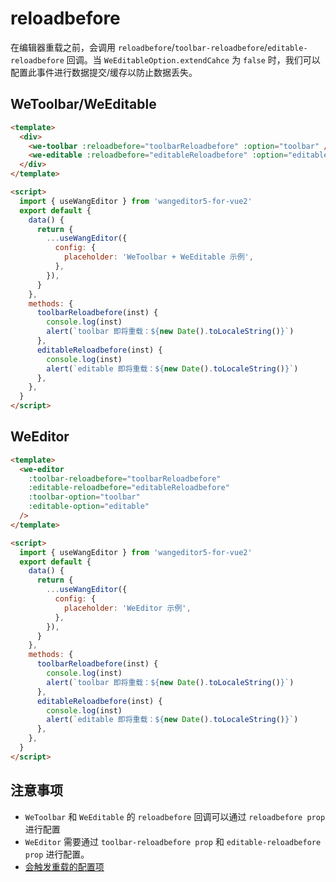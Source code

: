 # reloadbefore

在编辑器重载之前，会调用 `reloadbefore`/`toolbar-reloadbefore`/`editable-reloadbefore` 回调。当 `WeEditableOption.extendCahce` 为 `false` 时，我们可以配置此事件进行数据提交/缓存以防止数据丢失。

## WeToolbar/WeEditable

```html
<template>
  <div>
    <we-toolbar :reloadbefore="toolbarReloadbefore" :option="toolbar" />
    <we-editable :reloadbefore="editableReloadbefore" :option="editable" />
  </div>
</template>

<script>
  import { useWangEditor } from 'wangeditor5-for-vue2'
  export default {
    data() {
      return {
        ...useWangEditor({
          config: {
            placeholder: 'WeToolbar + WeEditable 示例',
          },
        }),
      }
    },
    methods: {
      toolbarReloadbefore(inst) {
        console.log(inst)
        alert(`toolbar 即将重载：${new Date().toLocaleString()}`)
      },
      editableReloadbefore(inst) {
        console.log(inst)
        alert(`editable 即将重载：${new Date().toLocaleString()}`)
      },
    },
  }
</script>
```

## WeEditor

```html
<template>
  <we-editor
    :toolbar-reloadbefore="toolbarReloadbefore"
    :editable-reloadbefore="editableReloadbefore"
    :toolbar-option="toolbar"
    :editable-option="editable"
  />
</template>

<script>
  import { useWangEditor } from 'wangeditor5-for-vue2'
  export default {
    data() {
      return {
        ...useWangEditor({
          config: {
            placeholder: 'WeEditor 示例',
          },
        }),
      }
    },
    methods: {
      toolbarReloadbefore(inst) {
        console.log(inst)
        alert(`toolbar 即将重载：${new Date().toLocaleString()}`)
      },
      editableReloadbefore(inst) {
        console.log(inst)
        alert(`editable 即将重载：${new Date().toLocaleString()}`)
      },
    },
  }
</script>
```

## 注意事项

- `WeToolbar` 和 `WeEditable` 的 `reloadbefore` 回调可以通过 `reloadbefore prop` 进行配置
- `WeEditor` 需要通过 `toolbar-reloadbefore prop` 和 `editable-reloadbefore prop` 进行配置。
- [会触发重载的配置项](../guide/use-wang-editor.md#会触发重载的配置项)
